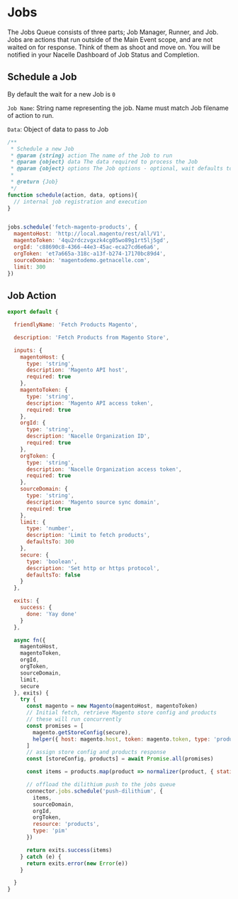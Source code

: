 # Jobs

The Jobs Queue consists of three parts; Job Manager, Runner, and Job. Jobs are actions that run outside of the Main Event scope, and are not waited on for response. Think of them as shoot and move on. You will be notified in your Nacelle Dashboard of Job Status and Completion.

## Schedule a Job

By default the wait for a new Job is `0`

`Job Name`: String name representing the job. Name must match Job filename of action to run.

`Data`: Object of data to pass to Job

```js
/**
 * Schedule a new Job
 * @param {string} action The name of the Job to run
 * @param {object} data The data required to process the Job
 * @param {object} options The Job options - optional, wait defaults to 0
 *
 * @return {Job}
 */
function schedule(action, data, options){
  // internal job registration and execution
}


jobs.schedule('fetch-magento-products', {
  magentoHost: 'http://local.magento/rest/all/V1',
  magentoToken: '4qu2rdczvgxzk4cg05wo89g1rt5lj5gd',
  orgId: 'c88690c8-4366-44e3-45ac-eca27cd6e6a6',
  orgToken: 'et7a665a-318c-a13f-b274-17170bc89d4',
  sourceDomain: 'magentodemo.getnacelle.com',
  limit: 300
})
```

## Job Action


```js
export default {

  friendlyName: 'Fetch Products Magento',

  description: 'Fetch Products from Magento Store',

  inputs: {
    magentoHost: {
      type: 'string',
      description: 'Magento API host',
      required: true
    },
    magentoToken: {
      type: 'string',
      description: 'Magento API access token',
      required: true
    },
    orgId: {
      type: 'string',
      description: 'Nacelle Organization ID',
      required: true
    },
    orgToken: {
      type: 'string',
      description: 'Nacelle Organization access token',
      required: true
    },
    sourceDomain: {
      type: 'string',
      description: 'Magento source sync domain',
      required: true
    },
    limit: {
      type: 'number',
      description: 'Limit to fetch products',
      defaultsTo: 300
    },
    secure: {
      type: 'boolean',
      description: 'Set http or https protocol',
      defaultsTo: false
    }
  },

  exits: {
    success: {
      done: 'Yay done'
    }
  },

  async fn({
    magentoHost,
    magentoToken,
    orgId,
    orgToken,
    sourceDomain,
    limit,
    secure
  }, exits) {
    try {
      const magento = new Magento(magentoHost, magentoToken)
      // Initial fetch, retrieve Magento store config and products
      // these will run concurrently
      const promises = [
        magento.getStoreConfig(secure),
        helper({ host: magento.host, token: magento.token, type: 'products', limit })
      ]
      // assign store config and products response
      const [storeConfig, products] = await Promise.all(promises)

      const items = products.map(product => normalizer(product, { staticUrl: storeConfig.staticUrl, locale: storeConfig.locale, currencyCode: storeConfig.currencyCode }))

      // offload the dilithium push to the jobs queue
      connector.jobs.schedule('push-dilithium', {
        items,
        sourceDomain,
        orgId,
        orgToken,
        resource: 'products',
        type: 'pim'
      })

      return exits.success(items)
    } catch (e) {
      return exits.error(new Error(e))
    }

  }
}

```